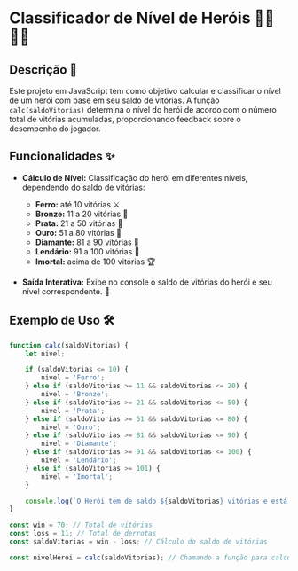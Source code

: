 # Classificador de Nível de Heróis 🦸‍♂️🦸‍♀️

## Descrição 📜

Este projeto em JavaScript tem como objetivo calcular e classificar o nível de um herói com base em seu saldo de vitórias. A função `calc(saldoVitorias)` determina o nível do herói de acordo com o número total de vitórias acumuladas, proporcionando feedback sobre o desempenho do jogador.

## Funcionalidades ✨

- **Cálculo de Nível:** Classificação do herói em diferentes níveis, dependendo do saldo de vitórias:
  - **Ferro:** até 10 vitórias ⚔️
  - **Bronze:** 11 a 20 vitórias 🥉
  - **Prata:** 21 a 50 vitórias 🥈
  - **Ouro:** 51 a 80 vitórias 🥇
  - **Diamante:** 81 a 90 vitórias 💎
  - **Lendário:** 91 a 100 vitórias 🌟
  - **Imortal:** acima de 100 vitórias 🏆

- **Saída Interativa:** Exibe no console o saldo de vitórias do herói e seu nível correspondente. 💬

## Exemplo de Uso 🛠️

```javascript
function calc(saldoVitorias) {
    let nivel;

    if (saldoVitorias <= 10) {
        nivel = 'Ferro';
    } else if (saldoVitorias >= 11 && saldoVitorias <= 20) {
        nivel = 'Bronze';
    } else if (saldoVitorias >= 21 && saldoVitorias <= 50) {
        nivel = 'Prata';
    } else if (saldoVitorias >= 51 && saldoVitorias <= 80) {
        nivel = 'Ouro';
    } else if (saldoVitorias >= 81 && saldoVitorias <= 90) {
        nivel = 'Diamante';
    } else if (saldoVitorias >= 91 && saldoVitorias <= 100) {
        nivel = 'Lendário';
    } else if (saldoVitorias >= 101) {
        nivel = 'Imortal';
    }

    console.log(`O Herói tem de saldo ${saldoVitorias} vitórias e está no nível ${nivel}`);
}

const win = 70; // Total de vitórias
const loss = 11; // Total de derrotas
const saldoVitorias = win - loss; // Cálculo do saldo de vitórias

const nivelHeroi = calc(saldoVitorias); // Chamando a função para calcular o nível
